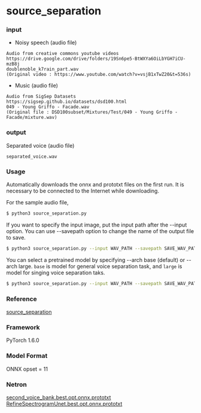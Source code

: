 # source_separation

### input

- Noisy speech (audio file) 

```
Audio from creative commons youtube videos
https://drive.google.com/drive/folders/19Sn6pe5-BtWXYa6OiLbYGH7iCU-mzB8j
doublenoble_k7rain_part.wav
(Original video : https://www.youtube.com/watch?v=vsjB1xTwZ20&t=536s)
```

- Music (audio file)
```
Audio from SigSep Datasets
https://sigsep.github.io/datasets/dsd100.html
049 - Young Griffo - Facade.wav
(Original file : DSD100subset/Mixtures/Test/049 - Young Griffo - Facade/mixture.wav)
```

### output

Separated voice (audio file)
```
separated_voice.wav
```

### Usage
Automatically downloads the onnx and prototxt files on the first run. It is necessary to be connected to the Internet while downloading.

For the sample audio file,
```bash
$ python3 source_separation.py

```

If you want to specify the input image, put the input path after the --input option.
You can use --savepath option to change the name of the output file to save.
```bash
$ python3 source_separation.py --input WAV_PATH --savepath SAVE_WAV_PATH
```

You can select a pretrained model by specifying --arch base (default) or --arch large.
`base` is model for general voice separation task, and `large` is model for singing voice separation taks.  
```bash
$ python3 source_separation.py --input WAV_PATH --savepath SAVE_WAV_PATH --arch base
```


### Reference

[source_separation](https://github.com/AppleHolic/source_separation)  

### Framework

PyTorch 1.6.0

### Model Format

ONNX opset = 11

### Netron

[second_voice_bank.best.opt.onnx.prototxt](https://lutzroeder.github.io/netron/?url=https://storage.googleapis.com/ailia-models/source_separation/second_voice_bank.best.opt.onnx.prototxt)
[RefineSpectrogramUnet.best.opt.onnx.prototxt](https://lutzroeder.github.io/netron/?url=https://storage.googleapis.com/ailia-models/source_separation/RefineSpectrogramUnet.best.opt.onnx.prototxt)
